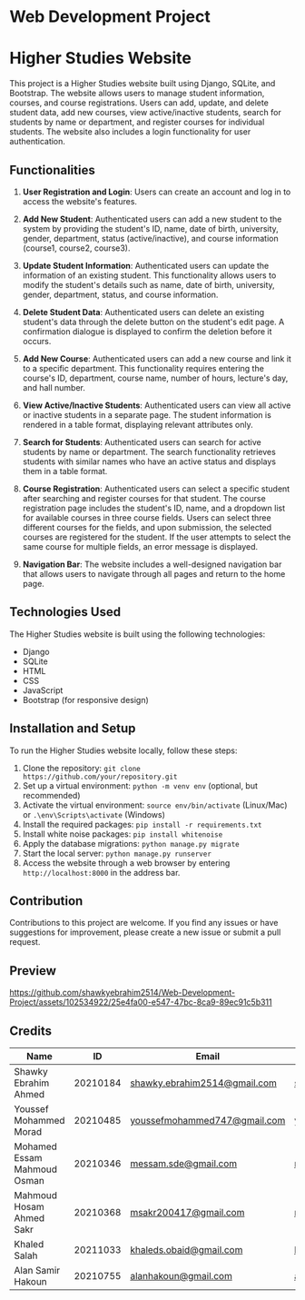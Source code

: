 # Web Development Project
 # Higher Studies Website

This project is a Higher Studies website built using Django, SQLite, and Bootstrap. The website allows users to manage student information, courses, and course registrations. Users can add, update, and delete student data, add new courses, view active/inactive students, search for students by name or department, and register courses for individual students. The website also includes a login functionality for user authentication.

## Functionalities

1. **User Registration and Login**: Users can create an account and log in to access the website's features.

2. **Add New Student**: Authenticated users can add a new student to the system by providing the student's ID, name, date of birth, university, gender, department, status (active/inactive), and course information (course1, course2, course3).

3. **Update Student Information**: Authenticated users can update the information of an existing student. This functionality allows users to modify the student's details such as name, date of birth, university, gender, department, status, and course information.

4. **Delete Student Data**: Authenticated users can delete an existing student's data through the delete button on the student's edit page. A confirmation dialogue is displayed to confirm the deletion before it occurs.

5. **Add New Course**: Authenticated users can add a new course and link it to a specific department. This functionality requires entering the course's ID, department, course name, number of hours, lecture's day, and hall number.

6. **View Active/Inactive Students**: Authenticated users can view all active or inactive students in a separate page. The student information is rendered in a table format, displaying relevant attributes only.

7. **Search for Students**: Authenticated users can search for active students by name or department. The search functionality retrieves students with similar names who have an active status and displays them in a table format.

8. **Course Registration**: Authenticated users can select a specific student after searching and register courses for that student. The course registration page includes the student's ID, name, and a dropdown list for available courses in three course fields. Users can select three different courses for the fields, and upon submission, the selected courses are registered for the student. If the user attempts to select the same course for multiple fields, an error message is displayed.

9. **Navigation Bar**: The website includes a well-designed navigation bar that allows users to navigate through all pages and return to the home page.

## Technologies Used

The Higher Studies website is built using the following technologies:

- Django
- SQLite
- HTML
- CSS
- JavaScript
- Bootstrap (for responsive design)

## Installation and Setup

To run the Higher Studies website locally, follow these steps:

1. Clone the repository: `git clone https://github.com/your/repository.git`
2. Set up a virtual environment: `python -m venv env` (optional, but recommended)
3. Activate the virtual environment: `source env/bin/activate` (Linux/Mac) or `.\env\Scripts\activate` (Windows)
4. Install the required packages: `pip install -r requirements.txt`
5. Install white noise packages: `pip install whitenoise`
6. Apply the database migrations: `python manage.py migrate`
7. Start the local server: `python manage.py runserver`
8. Access the website through a web browser by entering `http://localhost:8000` in the address bar.

## Contribution

Contributions to this project are welcome. If you find any issues or have suggestions for improvement, please create a new issue or submit a pull request.

## Preview

https://github.com/shawkyebrahim2514/Web-Development-Project/assets/102534922/25e4fa00-e547-47bc-8ca9-89ec91c5b311


## Credits
| Name | ID | Email | LinkedIn |
|------|----|-------|----------|
| Shawky Ebrahim Ahmed | 20210184 | shawky.ebrahim2514@gmail.com | <a href = "https://www.linkedin.com/in/shawkyebrahim2514/">shawkyebrahim2514</a> |
| Youssef Mohammed Morad | 20210485 | youssefmohammed747@gmail.com | <a href = "https://www.linkedin.com/in/youssef-morad/">youssef-morad</a> |
| Mohamed Essam Mahmoud Osman | 20210346 | messam.sde@gmail.com | <a href = "https://www.linkedin.com/in/mohamed-essam71/">mohamed-essam71</a> |
| Mahmoud Hosam Ahmed Sakr | 20210368 | msakr200417@gmail.com | <a href = "https://www.linkedin.com/in/mahmoudhsakr/">mahmoudhsakr</a> |
| Khaled Salah | 20211033 | khaleds.obaid@gmail.com | <a href = "https://www.linkedin.com/in/khaledsa1ah/">khaledsa1ah</a> |
| Alan Samir Hakoun  | 20210755 | alanhakoun@gmail.com | <a href = "https://www.linkedin.com/in/alan-hakoun">alan-hakoun</a> |

